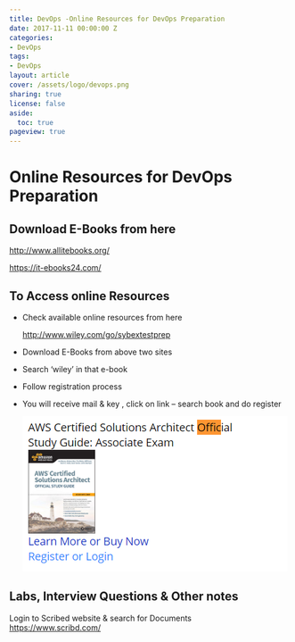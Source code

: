 ```yaml
---
title: DevOps -Online Resources for DevOps Preparation
date: 2017-11-11 00:00:00 Z
categories:
- DevOps
tags:
- DevOps
layout: article
cover: /assets/logo/devops.png
sharing: true
license: false
aside:
  toc: true
pageview: true
---
```


Online Resources for DevOps Preparation
=======================================

Download E-Books from here
--------------------------

<http://www.allitebooks.org/>

<https://it-ebooks24.com/>

To Access online Resources
--------------------------

-   Check available online resources from here

    <http://www.wiley.com/go/sybextestprep>

-   Download E-Books from above two sites

-   Search ‘wiley’ in that e-book

-   Follow registration process

-   You will receive mail & key , click on link – search book and do register

    ![](media/5ef56367a4eba796503d3b558115ad21.png)


## Labs, Interview Questions & Other notes
Login to Scribed website & search for Documents  
https://www.scribd.com/
